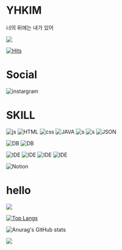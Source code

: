 # YHKIM
너의 뒤에는 내가 있어

<img src="https://capsule-render.vercel.app/api?type=waving&color=BDBDC8&height=150&section=header&text=I%20have%20your%20back&fontSize=90" />

[![Hits](https://hits.seeyoufarm.com/api/count/incr/badge.svg?url=https%3A%2F%2Fgithub.com%2Fihaveyourback%2Fhit-counter&count_bg=%2379C83D&title_bg=%23555555&icon=actigraph.svg&icon_color=%23E7E7E7&title=hits&edge_flat=false)](https://hits.seeyoufarm.com)

# Social
![instargram](https://img.shields.io/badge/Instagram-E4405F?style=for-the-badge&logo=instagram&logoColor=white)


# SKILL
![js](https://img.shields.io/badge/JavaScript-F7DF1E?style=for-the-badge&logo=JavaScript&logoColor=white)
![HTML](https://img.shields.io/badge/HTML5-E34F26?style=for-the-badge&logo=html5&logoColor=white)
![css](https://img.shields.io/badge/CSS-239120?&style=for-the-badge&logo=css3&logoColor=white)
![JAVA](https://img.shields.io/badge/Java-ED8B00?style=for-the-badge&logo=openjdk&logoColor=white)
![s](https://img.shields.io/badge/jQuery-0769AD?style=for-the-badge&logo=jquery&logoColor=white)
![s](https://img.shields.io/badge/Spring-6DB33F?style=for-the-badge&logo=spring&logoColor=white)
![JSON](https://img.shields.io/badge/json%20web%20tokens-323330?style=for-the-badge&logo=json-web-tokens&logoColor=pink)

![DB](https://img.shields.io/badge/MariaDB-003545?style=for-the-badge&logo=mariadb&logoColor=white)
![DB](https://img.shields.io/badge/MySQL-005C84?style=for-the-badge&logo=mysql&logoColor=white)

![IDE](	https://img.shields.io/badge/Visual_Studio_Code-0078D4?style=for-the-badge&logo=visual%20studio%20code&logoColor=white)
![IDE](https://img.shields.io/badge/WebStorm-000000?style=for-the-badge&logo=WebStorm&logoColor=whit)
![IDE](https://img.shields.io/badge/IntelliJ_IDEA-000000.svg?style=for-the-badge&logo=intellij-idea&logoColor=white)
![IDE](https://img.shields.io/badge/Eclipse-2C2255?style=for-the-badge&logo=eclipse&logoColor=white)

![Notion](https://img.shields.io/badge/Notion-%23000000.svg?style=for-the-badge&logo=notion&logoColor=white)


# hello
<img src="http://mazandi.herokuapp.com/api?handle={handle}&theme=dark"/>


[![Top Langs](https://github-readme-stats.vercel.app/api/top-langs/?username=ihaveyourback)](https://github.com/anuraghazra/github-readme-stats)



![Anurag's GitHub stats](https://github-readme-stats.vercel.app/api?username=ihaveyourback&hide=contribs,prs&show_icons=true&theme=graywhite)

<img src="https://capsule-render.vercel.app/api?type=waving&color=BDBDC8&height=150&section=footer&text=I%20have%20your%20back&fontSize=90" />

